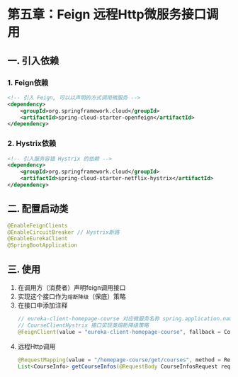 # 第五章：Feign 远程Http微服务接口调用

## 一. 引入依赖
### 1. Feign依赖
```xml
<!-- 引入 Feign, 可以以声明的方式调用微服务 -->
<dependency>
    <groupId>org.springframework.cloud</groupId>
    <artifactId>spring-cloud-starter-openfeign</artifactId>
</dependency>
```

### 2. Hystrix依赖
```xml
<!-- 引入服务容错 Hystrix 的依赖 -->
<dependency>
    <groupId>org.springframework.cloud</groupId>
    <artifactId>spring-cloud-starter-netflix-hystrix</artifactId>
</dependency>
```

## 二. 配置启动类
```java
@EnableFeignClients
@EnableCircuitBreaker // Hystrix断路
@EnableEurekaClient
@SpringBootApplication
```

## 三. 使用
1. 在调用方（消费者）声明feign调用接口
2. 实现这个接口作为`熔断降级`（保底）策略
3. 在接口中添加注释
    ```java
    // eureka-client-homepage-course 对应微服务名称 spring.application.name
    // CourseClientHystrix 接口实现类熔断降级策略
    @FeignClient(value = "eureka-client-homepage-course", fallback = CourseClientHystrix.class)
    ```
4. 远程Http调用
    ```java
    @RequestMapping(value = "/homepage-course/get/courses", method = RequestMethod.POST)
    List<CourseInfo> getCourseInfos(@RequestBody CourseInfosRequest request);
    ```


